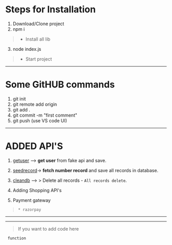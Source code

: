 
# Steps for Installation

1. Download/Clone project 
2. npm i
 >    * Install all lib
3. node index.js
 >   * Start project
***
# Some GitHUB commands
1. git init
2. git remote add origin
3. git add .
4. git commit -m "first comment"
5. git push (use VS code UI)
***
# ADDED API'S
1. [getuser](http://localhost:3000/api/user/getuser) --> **get user** from fake api and save.<br />
2. [seedrecord](http://localhost:3000/api/user/seedrecord?rid=20)-> **fetch number record** and save all records in database.<br />
3. [cleandb](http://localhost:3000/api/user/cleandb) --> > Delete all records - `All records delete`. <br />

4. Adding Shopping API's
5. Payment gateway 
>     * razorpay 
---
***

> If you want to add code here
``` Write JS code
 function 
```


